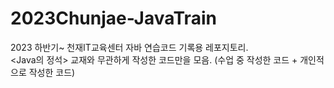 # 2023Chunjae-JavaTrain
2023 하반기~ 천재IT교육센터 자바 연습코드 기록용 레포지토리.<br><Java의 정석> 교재와 무관하게 작성한 코드만을 모음. (수업 중 작성한 코드 + 개인적으로 작성한 코드)
